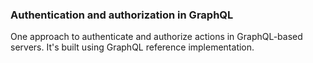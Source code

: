 ### Authentication and authorization in GraphQL 

One approach to authenticate and authorize actions in GraphQL-based servers. It's built using GraphQL reference implementation.